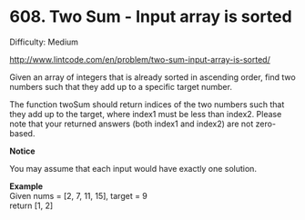 # 608. Two Sum - Input array is sorted

Difficulty: Medium

http://www.lintcode.com/en/problem/two-sum-input-array-is-sorted/

Given an array of integers that is already sorted in ascending order, find two numbers such that they add up to a specific target number.

The function twoSum should return indices of the two numbers such that they add up to the target, where index1 must be less than index2. Please note that your returned answers (both index1 and index2) are not zero-based.

**Notice**  

You may assume that each input would have exactly one solution.

**Example**  
Given nums = [2, 7, 11, 15], target = 9  
return [1, 2]
